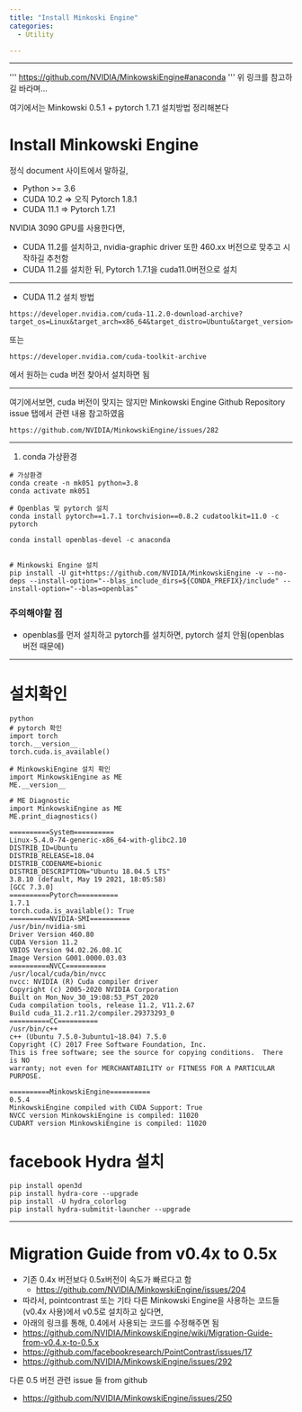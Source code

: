 ```yaml
---
title: "Install Minkoski Engine"
categories:
  - Utility

---
```


---

'''
https://github.com/NVIDIA/MinkowskiEngine#anaconda
'''
위 링크를 참고하길 바라며...


여기에서는 Minkowski 0.5.1 + pytorch 1.7.1 설치방법 정리해본다
# Install Minkowski Engine

정식 document 사이트에서 말하길,
- Python >= 3.6
- CUDA 10.2 => 오직 Pytorch 1.8.1
- CUDA 11.1 => Pytorch 1.7.1

NVIDIA 3090 GPU를 사용한다면,
- CUDA 11.2를 설치하고, nvidia-graphic driver 또한 460.xx 버전으로 맞추고 시작하길 추천함
- CUDA 11.2를 설치한 뒤, Pytorch 1.7.1을 cuda11.0버전으로 설치

---
* CUDA 11.2 설치 방법
```
https://developer.nvidia.com/cuda-11.2.0-download-archive?target_os=Linux&target_arch=x86_64&target_distro=Ubuntu&target_version=1804&target_type=runfilelocal
```
또는
```
https://developer.nvidia.com/cuda-toolkit-archive
```
에서 원하는 cuda 버전 찾아서 설치하면 됨

---

여기에서보면, cuda 버전이 맞지는 않지만 Minkowski Engine Github Repository issue 탭에서 관련 내용 참고하였음
```
https://github.com/NVIDIA/MinkowskiEngine/issues/282
```
---

1. conda 가상환경
```
# 가상환경 
conda create -n mk051 python=3.8
conda activate mk051

# Openblas 및 pytorch 설치
conda install pytorch==1.7.1 torchvision==0.8.2 cudatoolkit=11.0 -c pytorch

conda install openblas-devel -c anaconda


# Minkowski Engine 설치
pip install -U git+https://github.com/NVIDIA/MinkowskiEngine -v --no-deps --install-option="--blas_include_dirs=${CONDA_PREFIX}/include" --install-option="--blas=openblas"
```
### 주의해야할 점
- openblas를 먼저 설치하고 pytorch를 설치하면, pytorch 설치 안됨(openblas 버전 때문에)
---

# 설치확인
```
python
# pytorch 확인
import torch
torch.__version__
torch.cuda.is_available()

# MinkowskiEngine 설치 확인
import MinkowskiEngine as ME
ME.__version__

# ME Diagnostic
import MinkowskiEngine as ME
ME.print_diagnostics()
```

```
==========System==========
Linux-5.4.0-74-generic-x86_64-with-glibc2.10
DISTRIB_ID=Ubuntu
DISTRIB_RELEASE=18.04
DISTRIB_CODENAME=bionic
DISTRIB_DESCRIPTION="Ubuntu 18.04.5 LTS"
3.8.10 (default, May 19 2021, 18:05:58)
[GCC 7.3.0]
==========Pytorch==========
1.7.1
torch.cuda.is_available(): True
==========NVIDIA-SMI==========
/usr/bin/nvidia-smi
Driver Version 460.80
CUDA Version 11.2
VBIOS Version 94.02.26.08.1C
Image Version G001.0000.03.03
==========NVCC==========
/usr/local/cuda/bin/nvcc
nvcc: NVIDIA (R) Cuda compiler driver
Copyright (c) 2005-2020 NVIDIA Corporation
Built on Mon_Nov_30_19:08:53_PST_2020
Cuda compilation tools, release 11.2, V11.2.67
Build cuda_11.2.r11.2/compiler.29373293_0
==========CC==========
/usr/bin/c++
c++ (Ubuntu 7.5.0-3ubuntu1~18.04) 7.5.0
Copyright (C) 2017 Free Software Foundation, Inc.
This is free software; see the source for copying conditions.  There is NO
warranty; not even for MERCHANTABILITY or FITNESS FOR A PARTICULAR PURPOSE.

==========MinkowskiEngine==========
0.5.4
MinkowskiEngine compiled with CUDA Support: True
NVCC version MinkowskiEngine is compiled: 11020
CUDART version MinkowskiEngine is compiled: 11020
```

# facebook Hydra 설치
```
pip install open3d
pip install hydra-core --upgrade
pip install -U hydra_colorlog
pip install hydra-submitit-launcher --upgrade
```
---

# Migration Guide from v0.4x to 0.5x
- 기존 0.4x 버전보다 0.5x버전이 속도가 빠르다고 함
  - https://github.com/NVIDIA/MinkowskiEngine/issues/204
- 따라서, pointcontrast 또는 기타 다른 Minkowski Engine을 사용하는 코드들(v0.4x 사용)에서 v0.5로 설치하고 싶다면,
- 아래의 링크를 통해, 0.4에서 사용되는 코드를 수정해주면 됨
- https://github.com/NVIDIA/MinkowskiEngine/wiki/Migration-Guide-from-v0.4.x-to-0.5.x
- https://github.com/facebookresearch/PointContrast/issues/17
- https://github.com/NVIDIA/MinkowskiEngine/issues/292

다른 0.5 버전 관련 issue 들 from github
- https://github.com/NVIDIA/MinkowskiEngine/issues/250